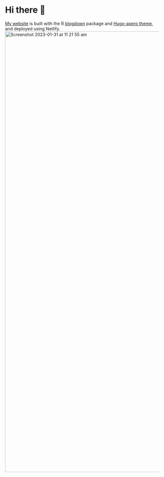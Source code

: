# Hi there :wave:

[My website](https://www.hana-le.com) is built with the R [blogdown](https://github.com/rstudio/blogdown) package and [Hugo-apero theme](https://hugo-apero.netlify.app/about/), and deployed using Netlify.
<img width="1443" alt="Screenshot 2023-01-31 at 11 21 55 am" src="https://user-images.githubusercontent.com/74571672/215626762-af23ed34-c06b-43b4-8209-8c8082eea839.png">
